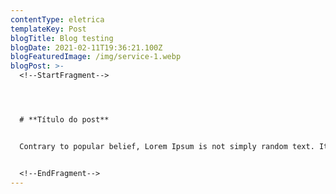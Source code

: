 ```yaml
---
contentType: eletrica
templateKey: Post
blogTitle: Blog testing
blogDate: 2021-02-11T19:36:21.100Z
blogFeaturedImage: /img/service-1.webp
blogPost: >-
  <!--StartFragment-->




  # **Título do post**


  Contrary to popular belief, Lorem Ipsum is not simply random text. It has roots in a piece of classical Latin literature from 45 BC, making it over 2000 years old. Richard McClintock, a Latin professor at Hampden-Sydney College in Virginia, looked up one of the more obscure Latin words, consectetur, from a Lorem Ipsum passage, and going through the cites of the word in classical literature, discovered the undoubtable source. Lorem Ipsum comes from sections 1.10.32 and 1.10.33 of "de Finibus Bonorum et Malorum" (The Extremes of Good and Evil) by Cicero, written in 45 BC. This book is a treatise on the theory of ethics, very popular during the Renaissance. The first line of Lorem Ipsum, "


  <!--EndFragment-->
---
```

